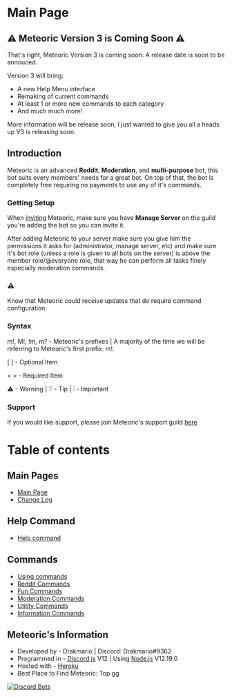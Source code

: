 
# Main Page

## ⚠ Meteoric Version 3 is **Coming Soon** ⚠

That's right, Meteoric Version 3 is coming soon. A release date is soon to be annouced.

Version 3 will bring:

- A new Help Menu interface
- Remaking of current commands
- At least 1 or more new commands to each category
- And much much more!

More information will be release soon, I just wanted to give you all a heads up V3 is releasing soon.

## Introduction

Meteoric is an advanced **Reddit**, **Moderation**, and **multi-purpose** bot, this bot suits every members' needs for a great bot.  On top of that, the bot is completely free requiring no payments to use any of it's commands.

### Getting Setup

When [inviting](https://discord.com/oauth2/authorize?client_id=734974153630810245&scope=bot&permissions=2146958847) Meteoric, make sure you have **Manage Server** on the guild you're adding the bot so you can invite it.

After adding Meteoric to your server make sure you give him the permissions it asks for \(administrator, manage server, etc\) and make sure it's bot role \(unless a role is given to all bots on the server\) is above the member role/@everyone role, that way he can perform all tasks finely especially moderation commands.

### ⚠
Know that Meteoric could receive updates that do require command configuration.


### Syntax

m!, M!, !m, m? - Meteoric's prefixes | A majority of the time we will be referring to Meteoric's first prefix: m!.

\[  \] - Optional Item

&lt;  &gt; - Required Item

⚠ - Warning | ❔ - Tip | ❕ - Important

### Support

If you would like support, please join Meteoric's support guild [here](https://discord.gg/x5pHdAE)

## 

# Table of contents

## Main Pages

* [Main Page](README.md)
* [Change Log](change-log.md)

## Help Command

* [Help command](help-menus/help-command.md)

## Commands

* [Using commands](command-usage/using-commands.md)
* [Reddit Commands](commands/reddit-commands.md)
* [Fun Commands](commands/fun-commands.md)
* [Moderation Commands](commands/mod-commands.md)
* [Utility Commands](commands/utility-commands.md)
* [Information Commands](commands/information-commands.md)

## Meteoric's Information

* Developed by - Drakmario | Discord: Drakmario#9362
* Programmed in - [Discord.js](https://discord.js.org/#/) V12 | Using [Node.js](https://nodejs.org/en/) V12.19.0
* Hosted with - [Heroku](https://www.heroku.com/home)
* Best Place to Find Meteoric: Top.gg

[![Discord Bots](https://top.gg/api/widget/734974153630810245.svg)](https://top.gg/bot/734974153630810245)
